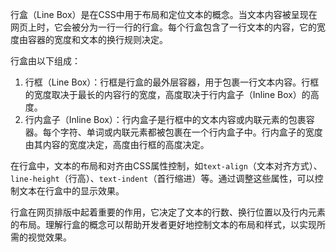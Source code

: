 行盒（Line Box）是在CSS中用于布局和定位文本的概念。当文本内容被呈现在网页上时，它会被分为一行一行的行盒。每个行盒包含了一行文本的内容，它的宽度由容器的宽度和文本的换行规则决定。

行盒由以下组成：

1. 行框（Line Box）：行框是行盒的最外层容器，用于包裹一行文本内容。行框的宽度取决于最长的内容行的宽度，高度取决于行内盒子（Inline Box）的高度。
2. 行内盒子（Inline Box）：行内盒子是行框中的文本内容或内联元素的包裹容器。每个字符、单词或内联元素都被包裹在一个行内盒子中。行内盒子的宽度由其内容的宽度决定，高度由行框的高度决定。

在行盒中，文本的布局和对齐由CSS属性控制，如`text-align`（文本对齐方式）、`line-height`（行高）、`text-indent`（首行缩进）等。通过调整这些属性，可以控制文本在行盒中的显示效果。

行盒在网页排版中起着重要的作用，它决定了文本的行数、换行位置以及行内元素的布局。理解行盒的概念可以帮助开发者更好地控制文本的布局和样式，以实现所需的视觉效果。